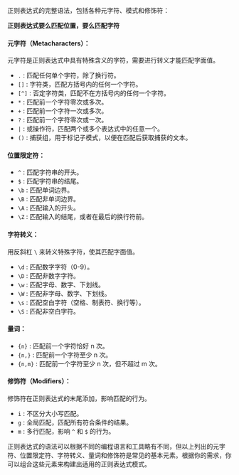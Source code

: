 正则表达式的完整语法，包括各种元字符、模式和修饰符：

**正则表达式要么匹配位置，要么匹配字符**

#### 元字符（Metacharacters）：

元字符是正则表达式中具有特殊含义的字符，需要进行转义才能匹配字面值。

- `.` : 匹配任何单个字符，除了换行符。
- `[]` : 字符类，匹配方括号内的任何一个字符。
- `[^]` : 否定字符类，匹配不在方括号内的任何一个字符。
- `*` : 匹配前一个字符零次或多次。
- `+` : 匹配前一个字符一次或多次。
- `?` : 匹配前一个字符零次或一次。
- `|` : 或操作符，匹配两个或多个表达式中的任意一个。
- `()` : 捕获组，用于标记子模式，以便在匹配后获取捕获的文本。

#### 位置限定符：

- `^` : 匹配字符串的开头。
- `$` : 匹配字符串的结尾。
- `\b` : 匹配单词边界。
- `\B` : 匹配非单词边界。
- `\A` : 匹配输入的开头。
- `\Z` : 匹配输入的结尾，或者在最后的换行符前。

#### 字符转义：

用反斜杠 `\` 来转义特殊字符，使其匹配字面值。

- `\d` : 匹配数字字符（0-9）。
- `\D` : 匹配非数字字符。
- `\w` : 匹配字母、数字、下划线。
- `\W` : 匹配非字母、数字、下划线。
- `\s` : 匹配空白字符（空格、制表符、换行等）。
- `\S` : 匹配非空白字符。

#### 量词：

- `{n}` : 匹配前一个字符恰好 n 次。
- `{n,}` : 匹配前一个字符至少 n 次。
- `{n,m}` : 匹配前一个字符至少 n 次，但不超过 m 次。

#### 修饰符（Modifiers）：

修饰符在正则表达式的末尾添加，影响匹配的行为。

- `i` : 不区分大小写匹配。
- `g` : 全局匹配，匹配所有符合条件的结果。
- `m` : 多行匹配，影响 `^` 和 `$` 的行为。

正则表达式的语法可以根据不同的编程语言和工具略有不同，但以上列出的元字符、位置限定符、字符转义、量词和修饰符是常见的基本元素。根据你的需求，你可以组合这些元素来构建出适用的正则表达式模式。

